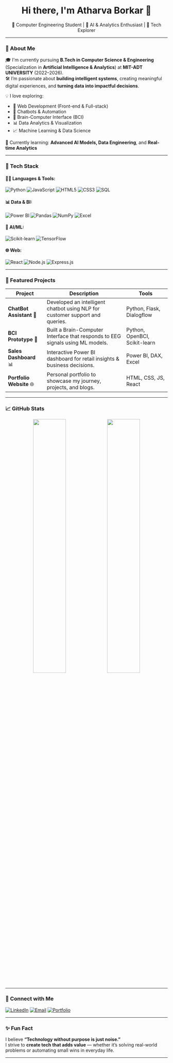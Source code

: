 <h1 align="center">Hi there, I'm Atharva Borkar 👋</h1>

<p align="center">
  🚀 Computer Engineering Student | 🤖 AI & Analytics Enthusiast | 🧠 Tech Explorer
</p>

---

### 🌟 About Me

🎓 I'm currently pursuing **B.Tech in Computer Science & Engineering** (Specialization in **Artificial Intelligence & Analytics**) at **MIT-ADT UNIVERSITY** (2022–2026).  
🛠️ I’m passionate about **building intelligent systems**, creating meaningful digital experiences, and **turning data into impactful decisions**.

💡 I love exploring:
- 🧱 Web Development (Front-end & Full-stack)
- 🤖 Chatbots & Automation
- 🧠 Brain-Computer Interface (BCI)
- 📊 Data Analytics & Visualization
- 📈 Machine Learning & Data Science

🌱 Currently learning: **Advanced AI Models, Data Engineering**, and **Real-time Analytics**

---

### 🧰 Tech Stack

#### 👨‍💻 Languages & Tools:
![Python](https://img.shields.io/badge/Python-3776AB?style=flat&logo=python&logoColor=white)
![JavaScript](https://img.shields.io/badge/JavaScript-F7DF1E?style=flat&logo=javascript&logoColor=black)
![HTML5](https://img.shields.io/badge/HTML5-E34F26?style=flat&logo=html5&logoColor=white)
![CSS3](https://img.shields.io/badge/CSS3-1572B6?style=flat&logo=css3&logoColor=white)
![SQL](https://img.shields.io/badge/SQL-4479A1?style=flat&logo=mysql&logoColor=white)

#### 📊 Data & BI:
![Power BI](https://img.shields.io/badge/Power%20BI-F2C811?style=flat&logo=powerbi&logoColor=black)
![Pandas](https://img.shields.io/badge/Pandas-150458?style=flat&logo=pandas&logoColor=white)
![NumPy](https://img.shields.io/badge/Numpy-013243?style=flat&logo=numpy&logoColor=white)
![Excel](https://img.shields.io/badge/Excel-217346?style=flat&logo=microsoft-excel&logoColor=white)

#### 🧠 AI/ML:
![Scikit-learn](https://img.shields.io/badge/Scikit--Learn-F7931E?style=flat&logo=scikit-learn&logoColor=white)
![TensorFlow](https://img.shields.io/badge/TensorFlow-FF6F00?style=flat&logo=tensorflow&logoColor=white)

#### 🌐 Web:
![React](https://img.shields.io/badge/React-20232A?style=flat&logo=react&logoColor=61DAFB)
![Node.js](https://img.shields.io/badge/Node.js-339933?style=flat&logo=nodedotjs&logoColor=white)
![Express.js](https://img.shields.io/badge/Express.js-000000?style=flat&logo=express&logoColor=white)

---

### 📌 Featured Projects

| Project | Description | Tools |
|--------|-------------|--------|
| **ChatBot Assistant** 🤖 | Developed an intelligent chatbot using NLP for customer support and queries. | Python, Flask, Dialogflow |
| **BCI Prototype** 🧠 | Built a Brain-Computer Interface that responds to EEG signals using ML models. | Python, OpenBCI, Scikit-learn |
| **Sales Dashboard** 📊 | Interactive Power BI dashboard for retail insights & business decisions. | Power BI, DAX, Excel |
| **Portfolio Website** 🌐 | Personal portfolio to showcase my journey, projects, and blogs. | HTML, CSS, JS, React |

---

### 📈 GitHub Stats

<p align="center">
  <img src="https://github-readme-stats.vercel.app/api?username=atharvaborkar&show_icons=true&theme=radical" width="45%" />
  <img src="https://github-readme-streak-stats.herokuapp.com/?user=atharvaborkar&theme=radical" width="45%" />
</p>

---

### 🔗 Connect with Me

[![LinkedIn](https://img.shields.io/badge/LinkedIn-blue?style=for-the-badge&logo=linkedin&logoColor=white)](https://linkedin.com/in/atharvaborkar)
[![Email](https://img.shields.io/badge/Gmail-red?style=for-the-badge&logo=gmail&logoColor=white)](mailto:your.email@example.com)
[![Portfolio](https://img.shields.io/badge/Portfolio-000?style=for-the-badge&logo=google-chrome&logoColor=white)](https://your-portfolio-link.com)

---

### ✨ Fun Fact
I believe **“Technology without purpose is just noise.”**  
I strive to **create tech that adds value** — whether it’s solving real-world problems or automating small wins in everyday life.

---
